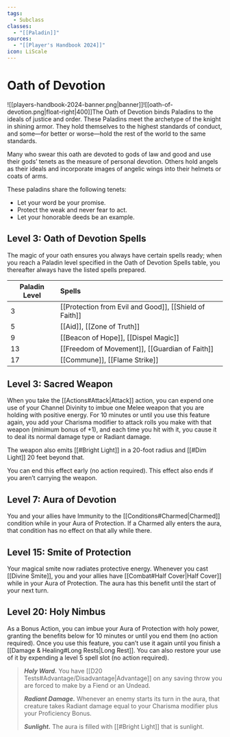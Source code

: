 ```yaml
---
tags:
  - Subclass
classes:
  - "[[Paladin]]"
sources:
  - "[[Player's Handbook 2024]]"
icon: LiScale
---
```


# Oath of Devotion

![[players-handbook-2024-banner.png|banner]]![[oath-of-devotion.png|float-right|400]]The Oath of Devotion binds Paladins to the ideals of justice and order. These Paladins meet the archetype of the knight in shining armor. They hold themselves to the highest standards of conduct, and some—for better or worse—hold the rest of the world to the same standards.

Many who swear this oath are devoted to gods of law and good and use their gods’ tenets as the measure of personal devotion. Others hold angels as their ideals and incorporate images of angelic wings into their helmets or coats of arms.

These paladins share the following tenets:

- Let your word be your promise.
- Protect the weak and never fear to act.
- Let your honorable deeds be an example.

## Level 3: Oath of Devotion Spells

The magic of your oath ensures you always have certain spells ready; when you reach a Paladin level specified in the Oath of Devotion Spells table, you thereafter always have the listed spells prepared.

| Paladin Level | Spells                                                 |
| ------------- |:------------------------------------------------------ |
| 3             | [[Protection from Evil and Good]], [[Shield of Faith]] |
| 5             | [[Aid]], [[Zone of Truth]]                           |
| 9             | [[Beacon of Hope]], [[Dispel Magic]]                 |
| 13            | [[Freedom of Movement]], [[Guardian of Faith]]       |
| 17            | [[Commune]], [[Flame Strike]]                        |

## Level 3: Sacred Weapon

When you take the [[Actions#Attack\|Attack]] action, you can expend one use of your Channel Divinity to imbue one Melee weapon that you are holding with positive energy. For 10 minutes or until you use this feature again, you add your Charisma modifier to attack rolls you make with that weapon (minimum bonus of +1), and each time you hit with it, you cause it to deal its normal damage type or Radiant damage.

The weapon also emits [[#Bright Light]] in a 20-foot radius and [[#Dim Light]] 20 feet beyond that.

You can end this effect early (no action required). This effect also ends if you aren’t carrying the weapon.

## Level 7: Aura of Devotion

You and your allies have Immunity to the [[Conditions#Charmed\|Charmed]] condition while in your Aura of Protection. If a Charmed ally enters the aura, that condition has no effect on that ally while there.

## Level 15: Smite of Protection

Your magical smite now radiates protective energy. Whenever you cast [[Divine Smite]], you and your allies have [[Combat#Half Cover\|Half Cover]] while in your Aura of Protection. The aura has this benefit until the start of your next turn.

## Level 20: Holy Nimbus

As a Bonus Action, you can imbue your Aura of Protection with holy power, granting the benefits below for 10 minutes or until you end them (no action required). Once you use this feature, you can’t use it again until you finish a [[Damage & Healing#Long Rests|Long Rest]]. You can also restore your use of it by expending a level 5 spell slot (no action required).
>**_Holy Ward._** You have [[D20 Tests#Advantage/Disadvantage\|Advantage]] on any saving throw you are forced to make by a Fiend or an Undead.
>
>**_Radiant Damage._** Whenever an enemy starts its turn in the aura, that creature takes Radiant damage equal to your Charisma modifier plus your Proficiency Bonus.
>
>**_Sunlight._** The aura is filled with [[#Bright Light]] that is sunlight.
